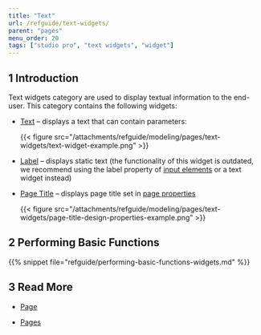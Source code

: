 ```yaml
---
title: "Text"
url: /refguide/text-widgets/
parent: "pages"
menu_order: 20
tags: ["studio pro", "text widgets", "widget"]
---
```


## 1 Introduction

Text widgets category are used to display textual information to the end-user. This category contains the following widgets:


*  [Text](/refguide/text/) – displays a text that can contain parameters:

    {{< figure src="/attachments/refguide/modeling/pages/text-widgets/text-widget-example.png" >}}

*  [Label](/refguide/label/) – displays static text (the functionality of this widget is outdated, we recommend using the label property of [input elements](/refguide/input-widgets/) or a text widget instead) 

*  [Page Title](/refguide/page-title/) – displays page title set in [page properties](/refguide/page-properties/#title)

    {{< figure src="/attachments/refguide/modeling/pages/text-widgets/page-title-design-properties-example.png" >}}


## 2 Performing Basic Functions

{{% snippet file="refguide/performing-basic-functions-widgets.md" %}}

## 3 Read More

* [Page](/refguide/page/)

* [Pages](/refguide/pages/)

  
